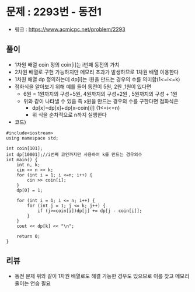 # 문제 : 2293번 - 동전1
* 링크 : https://www.acmicpc.net/problem/2293

## 풀이
* 1차원 배열 coin 정의 coin[i]는 i번째 동전의 가치
* 2차원 배열로 구현 가능하지만 메모리 초과가 발생하므로 1차원 배열 이용한다
* 1차원 배열 dp 정의하는데 dp[i]는 i원을 만드는 경우의 수를 의미함(1<=i<=k)
* 점화식을 알아보기 위해 예를 들어 동전이 5원, 2원 ,1원이 있다면
    * 6원 = 1원까지의 구성+5원, 4원까지의 구성+2원 , 5원까지의 구성 + 1원
    * 위와 같이 나타낼 수 있음 즉 x원을 만드는 경우의 수를 구한다면 점화식은
        * dp[x]=dp[x]+dp[x-coin[i]] (1<=i<=n)
        * 위 식을 순차적으로 n까지 실행한다
* 코드)
```
#include<iostream>
using namespace std;

int coin[101];
int dp[10001];//i번째 코인까지만 사용하여 k를 만드는 경우의수
int main() {
	int n, k;
	cin >> n >> k;
	for (int i = 1; i <=n; i++) {
		cin >> coin[i];
	}
	dp[0] = 1;
	
	for (int i = 1; i <= n; i++) {
		for (int j = 1; j <= k; j++) {
			if (j>=coin[i])dp[j] += dp[j - coin[i]];
		}
	}
	cout << dp[k] << "\n";

	return 0;
}

```

## 리뷰
* 동전 문제 위와 같이 1차원 배열로도 해결 가능한 경우도 있으므로 이를 찾고 메모리 줄이는 연습 필요
    